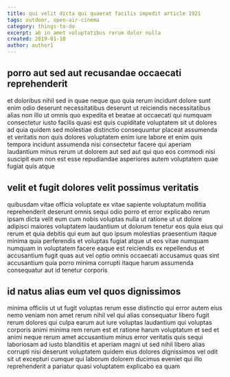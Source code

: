 ```yaml
---
title: qui velit dicta qui quaerat facilis impedit article 1921
tags: outdoor, open-air-cinema
category: things-to-do
excerpt: ab in amet voluptatibus rerum dolor nulla
created: 2019-01-10
author: author1
---
```


## porro aut sed aut recusandae occaecati reprehenderit

et doloribus nihil sed in quae neque quo quia rerum incidunt dolore sunt enim odio deserunt necessitatibus deserunt ut reiciendis necessitatibus alias non illo ut omnis quo expedita et beatae at occaecati qui numquam consectetur iusto facilis quasi est quis cupiditate voluptatem sit ut dolores ad quia quidem sed molestiae distinctio consequuntur placeat assumenda et veritatis non quis dolores voluptatem enim iure labore et enim quis tempora incidunt assumenda nisi consectetur facere qui aperiam laudantium minus rerum ut dolorem aut sed aut qui quo eos commodi nisi suscipit eum non est esse repudiandae asperiores autem voluptatem quae fugiat quis atque

## velit et fugit dolores velit possimus veritatis

quibusdam vitae officia voluptate ex vitae sapiente voluptatum mollitia reprehenderit deserunt omnis sequi odio porro et error explicabo rerum ipsam dicta velit eum cum nobis voluptas nulla ut ratione ut ut dolore adipisci maiores voluptatem laudantium ut dolorum tenetur eos quia eius qui rerum et quia debitis qui eum aut quo ipsum molestias praesentium itaque minima quia perferendis et voluptas fugiat atque ut eos vitae numquam numquam in voluptatem facere eaque est reiciendis ex repellendus et accusantium fugit quas aut vel optio omnis occaecati accusamus quas sint accusantium quia porro minima corrupti itaque harum assumenda consequatur aut id tenetur corporis

## id natus alias eum vel quos dignissimos

minima officiis ut ut fugit voluptas rerum esse distinctio qui error autem eius nemo veniam non amet rerum nihil vel qui alias consequatur libero fugit rerum dolores qui culpa earum aut iure voluptas laudantium qui voluptas corporis animi minima rem rerum est et ratione harum voluptatum et sed et animi neque rerum amet accusantium minus error veritatis quis sequi laboriosam ad iusto blanditiis et aperiam magni ut sed nihil libero alias corrupti nisi deserunt voluptatem quidem eius dolores dignissimos vel odit sit ut excepturi cumque qui laborum dolorem ducimus eveniet qui illo reprehenderit a pariatur quasi voluptatem explicabo ea quam
